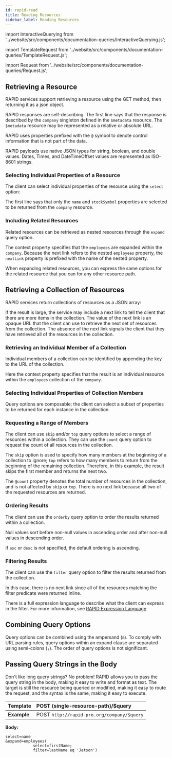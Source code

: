 ```yaml
---
id: rapid-read
title: Reading Resources
sidebar_label: Reading Resources
---
```


import InteractiveQuerying from '../website/src/components/documentation-queries/InteractiveQuerying.js';

import TemplateRequest from '../website/src/components/documentation-queries/TemplateRequest.js';

import Request from '../website/src/components/documentation-queries/Request.js';

## Retrieving a Resource

RAPID services support retrieving a resource using the GET method, then returning it as a json object.

<TemplateRequest command="GET" query="{resource-path}"/>

<InteractiveQuerying defaultQuery="company" id="1"/>

RAPID responses are self-describing.
The first line says that the response is described by the `company` singleton defined in the `$metadata` resource.
The `$metadata` resource may be represented as a relative or absolute URL.

RAPID uses properties prefixed with the `@` symbol to denote control information that is not part of the data.

RAPID payloads use native JSON types for string, boolean, and double values.
Dates, Times, and DateTimeOffset values are represented as ISO-8601 strings.

### Selecting Individual Properties of a Resource

The client can select individual properties of the resource using the `select` option:

<TemplateRequest command="GET" query="{resource-path}?select={propertyName,…}"/>

<InteractiveQuerying defaultQuery="company?select=name,stockSymbol" id="2"/>

The first line says that only the `name` and `stockSymbol` properties are selected to be returned from the `company` resource.

### Including Related Resources

Related resources can be retrieved as nested resources through the `expand` query option.

<TemplateRequest command="GET" query="{collection-resource-path}?expand={navigationProperty,…}"/>

<InteractiveQuerying defaultQuery="company?expand=employees" id="3"/>

The context property specifies that the `employees` are expanded within the `company`.
Because the next link refers to the nested `employees` property, the `nextLink` property is prefixed with the name of the nested property.

When expanding related resources,
you can express the same options for the related resource that you can for any other resource path.

<TemplateRequest command="GET" query="{collection-resource-path}?expand={navigationProp(queryOptions),…}"/>

<InteractiveQuerying defaultQuery="company?expand=employees(select=firstName)" id="4"/>

## Retrieving a Collection of Resources

RAPID services return collections of resources as a JSON array:

<TemplateRequest command="GET" query="{collection-resource-path}"/>

<InteractiveQuerying defaultQuery="company/employees" id="5"/>

If the result is large, the service may include a next link to tell the client that there are more items in the collection.
The value of the next link is an opaque URL that the client can use to retrieve the next set of resources from the collection.
The absence of the next link signals the client that they have retrieved all of the resources in the collection.

### Retrieving an Individual Member of a Collection

Individual members of a collection can be identified by appending the key to the URL of the collection.

<TemplateRequest command="GET" query="{collection-resource-path}/{key}"/>

<InteractiveQuerying defaultQuery="company/employees/2" id="6"/>

Here the context property specifies that the result is an individual resource within the `employees` collection of the `company`.

### Selecting Individual Properties of Collection Members

Query options are composable;
the client can select a subset of properties to be returned for each instance in the collection.

<TemplateRequest command="GET" query="{collection-resource-path}?select={propertyName,…}"/>

<InteractiveQuerying defaultQuery="company/employees?select=lastName" id="7"/>

### Requesting a Range of Members

The client can use `skip` and/or `top` query options to select a range of resources within a collection.
They can use the `count` query option to request the count of all resources in the collection.

<TemplateRequest command="GET" query="{collection-resource-path}?skip={int}"/>

<Request command="GET" query="{collection-resource-path}?top={int}"/>

<Request command="GET" query="{collection-resource-path}?count=true"/>

<InteractiveQuerying defaultQuery="company/employees?skip=1&top=2&count=true" id="8"/>

The `skip` option is used to specify how many members at the beginning of a collection to ignore; `top` refers to how many members to return from the beginning of the remaining collection. Therefore, in this example, the result skips the first member and returns the next two.

The `@count` property denotes the total number of resources in the collection, and is not affected by `skip` or `top`.
There is no next link because all two of the requested resources are returned.

### Ordering Results

The client can use the `orderby` query option to order the results returned within a collection.

<TemplateRequest command="GET" query="{collection-resource-path}?orderby={propertyName [asc \| desc],…}"/>

<InteractiveQuerying defaultQuery="company/employees?orderby=lastName asc, id desc" id="9"/>

Null values sort before non-null values in ascending order and after non-null values in descending order.

If `asc` or `desc` is not specified, the default ordering is ascending.

### Filtering Results

The client can use the `filter` query option to filter the results returned from the collection.

<TemplateRequest command="GET" query="{collection-resource-path}?filter={filter-expression}"/>

<InteractiveQuerying defaultQuery="company/employees?filter=lastName eq 'Jetson'" id="10"/>

In this case, there is no next link since all of the resources matching the filter predicate were returned inline.

There is a full expression language to describe what the client can express in the filter.
For more information, see [RAPID Expression Language](./spec/rapid-pro-expression_language.md)

## Combining Query Options

Query options can be combined using the ampersand (`&`).
To comply with URL parsing rules, query options within an expand clause are separated using semi-colons (`;`).
The order of query options is not significant.

<TemplateRequest command="GET" query="{resource-path}?select={propertyName,…}&expand={navigationProperty(queryOptions),…}"/>

<InteractiveQuerying defaultQuery="/company?select=name&expand=employees(select=firstName;filter=lastName eq 'Jetson')" id="11"/>

## Passing Query Strings in the Body

Don't like long query strings? No problem!
RAPID allows you to pass the query string in the body, making it easy to write and format as text.
The target is still the resource being queried or modified, making it easy to route the request,
and the syntax is the same, making it easy to execute.

| Template    | POST {single-resource-path}/\$query        |
| ----------- | :----------------------------------------- |
| **Example** | POST `http://rapid-pro.org/company/$query` |

**Body:**

    select=name
    &expand=employees(
                select=firstName;
                filter=lastName eq 'Jetson')
